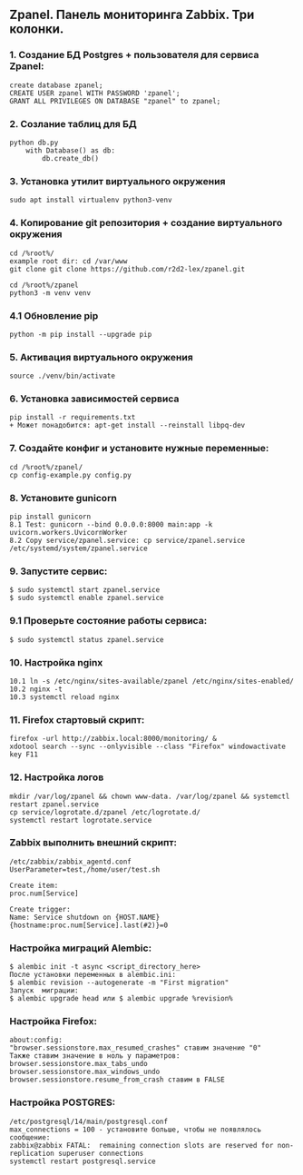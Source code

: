 ## Zpanel. Панель мониторинга Zabbix. Три колонки.

### 1. Создание БД Postgres + пользователя для сервиса Zpanel:
```
create database zpanel;
CREATE USER zpanel WITH PASSWORD 'zpanel';
GRANT ALL PRIVILEGES ON DATABASE "zpanel" to zpanel;
```
### 2. Созлание таблиц для БД
```
python db.py
    with Database() as db:
        db.create_db()
```
### 3. Установка утилит виртуального окружения
```
sudo apt install virtualenv python3-venv
```
### 4. Копирование git репозитория + создание виртуального окружения
```
cd /%root%/
example root dir: cd /var/www
git clone git clone https://github.com/r2d2-lex/zpanel.git

cd /%root%/zpanel
python3 -m venv venv
```
### 4.1 Обновление pip
```
python -m pip install --upgrade pip
```
### 5. Активация виртуального окружения
```
source ./venv/bin/activate
```
### 6. Установка зависимостей сервиса
```
pip install -r requirements.txt
+ Может понадобится: apt-get install --reinstall libpq-dev
```
### 7. Создайте конфиг и установите нужные переменные:
```
cd /%root%/zpanel/
cp config-example.py config.py
```
### 8. Установите gunicorn
```
pip install gunicorn
8.1 Test: gunicorn --bind 0.0.0.0:8000 main:app -k uvicorn.workers.UvicornWorker
8.2 Copy service/zpanel.service: cp service/zpanel.service /etc/systemd/system/zpanel.service
```
### 9. Запустите сервис:
```
$ sudo systemctl start zpanel.service
$ sudo systemctl enable zpanel.service
```
### 9.1 Проверьте состояние работы сервиса:
```
$ sudo systemctl status zpanel.service
```
### 10. Настройка nginx
```
10.1 ln -s /etc/nginx/sites-available/zpanel /etc/nginx/sites-enabled/
10.2 nginx -t
10.3 systemctl reload nginx
```

### 11. Firefox стартовый скрипт:
```
firefox -url http://zabbix.local:8000/monitoring/ &
xdotool search --sync --onlyvisible --class "Firefox" windowactivate key F11
```
### 12. Настройка логов
```
mkdir /var/log/zpanel && chown www-data. /var/log/zpanel && systemctl restart zpanel.service
cp service/logrotate.d/zpanel /etc/logrotate.d/
systemctl restart logrotate.service
```

### Zabbix выполнить внешний скрипт:
```
/etc/zabbix/zabbix_agentd.conf
UserParameter=test,/home/user/test.sh

Create item:
proc.num[Service]

Create trigger:
Name: Service shutdown on {HOST.NAME}
{hostname:proc.num[Service].last(#2)}=0
```

### Настройка миграций Alembic:
```
$ alembic init -t async <script_directory_here>
После установки переменных в alembic.ini:
$ alembic revision --autogenerate -m "First migration"
Запуск  миграции:
$ alembic upgrade head или $ alembic upgrade %revision%
```
### Настройка Firefox:
```
about:config:
"browser.sessionstore.max_resumed_crashes" ставим значение "0"
Также ставим значение в ноль у параметров:
browser.sessionstore.max_tabs_undo
browser.sessionstore.max_windows_undo
browser.sessionstore.resume_from_crash ставим в FALSE
```

### Настройка POSTGRES:
```
/etc/postgresql/14/main/postgresql.conf
max_connections = 100 - установите больше, чтобы не появлялось сообщение:
zabbix@zabbix FATAL:  remaining connection slots are reserved for non-replication superuser connections
systemctl restart postgresql.service
```
